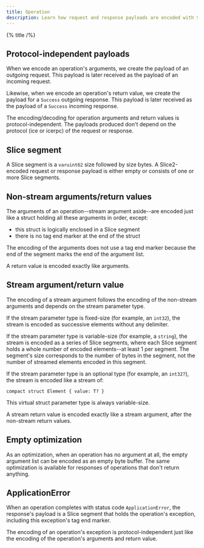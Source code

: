 ```yaml
---
title: Operation
description: Learn how request and response payloads are encoded with Slice2.
---
```


{% title /%}

## Protocol-independent payloads

When we encode an operation's arguments, we create the payload of an outgoing request. This payload is later received
as the payload of an incoming request.

Likewise, when we encode an operation's return value, we create the payload for a `Success` outgoing response. This
payload is later received as the payload of a `Success` incoming response.

The encoding/decoding for operation arguments and return values is protocol-independent. The payloads produced don't
depend on the protocol (ice or icerpc) of the request or response.

## Slice segment

A Slice segment is a `varuint62` size followed by size bytes. A Slice2-encoded request or response payload is either
empty or consists of one or more Slice segments.

## Non-stream arguments/return values

The arguments of an operation--stream argument aside--are encoded just like a struct holding all these arguments in
order, except:
 - this struct is logically enclosed in a Slice segment
 - there is no tag end marker at the end of the struct

The encoding of the arguments does not use a tag end marker because the end of the segment marks the end of the
argument list.

A return value is encoded exactly like arguments.

## Stream argument/return value

The encoding of a stream argument follows the encoding of the non-stream arguments and depends on the stream parameter
type.

If the stream parameter type is fixed-size (for example, an `int32`), the stream is encoded as successive elements
without any delimiter.

If the stream parameter type is variable-size (for example, a `string`), the stream is encoded as a series of Slice
segments, where each Slice segment holds a whole number of encoded elements--at least 1 per segment. The segment's size
corresponds to the number of bytes in the segment, not the number of streamed elements encoded in this segment.

If the stream parameter type is an optional type (for example, an `int32?`), the stream is encoded like a stream of:
```slice
compact struct Element { value: T? }
```
This virtual struct parameter type is always variable-size.

A stream return value is encoded exactly like a stream argument, after the non-stream return values.

## Empty optimization

As an optimization, when an operation has no argument at all, the empty argument list can be encoded as an empty byte
buffer. The same optimization is available for responses of operations that don't return anything.

## ApplicationError

When an operation completes with status code `ApplicationError`, the response's payload is a Slice segment that holds
the operation's exception, including this exception's tag end marker.

The encoding of an operation's exception is protocol-independent just like the encoding of the operation's arguments
and return value.

